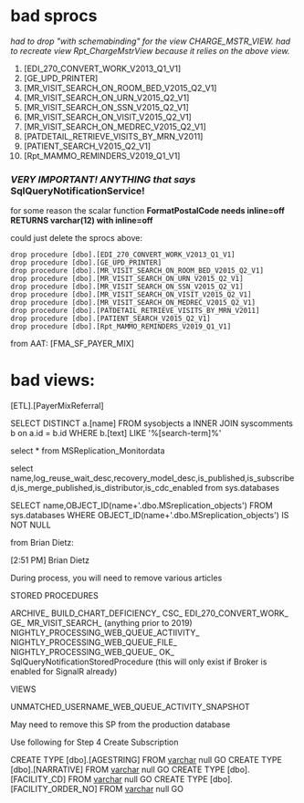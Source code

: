 # bad sprocs

_had to drop "with schemabinding" for the view CHARGE_MSTR_VIEW.
had to recreate view Rpt_ChargeMstrView because it relies on the above view._

1.	[EDI_270_CONVERT_WORK_V2013_Q1_V1]
2.	[GE_UPD_PRINTER]
3.	[MR_VISIT_SEARCH_ON_ROOM_BED_V2015_Q2_V1]
4.	[MR_VISIT_SEARCH_ON_URN_V2015_Q2_V1]
5.	[MR_VISIT_SEARCH_ON_SSN_V2015_Q2_V1]
6.	[MR_VISIT_SEARCH_ON_VISIT_V2015_Q2_V1]
7.	[MR_VISIT_SEARCH_ON_MEDREC_V2015_Q2_V1]
8.	[PATDETAIL_RETRIEVE_VISITS_BY_MRN_V2011]
9.	[PATIENT_SEARCH_V2015_Q2_V1]
10.	[Rpt_MAMMO_REMINDERS_V2019_Q1_V1]

### _VERY IMPORTANT! ANYTHING that says_ **SqlQueryNotificationService!**

for some reason the scalar function **FormatPostalCode needs inline=off**
**RETURNS varchar(12) with inline=off**

could just delete the sprocs above:


```
drop procedure [dbo].[EDI_270_CONVERT_WORK_V2013_Q1_V1]
drop procedure [dbo].[GE_UPD_PRINTER]
drop procedure [dbo].[MR_VISIT_SEARCH_ON_ROOM_BED_V2015_Q2_V1]
drop procedure [dbo].[MR_VISIT_SEARCH_ON_URN_V2015_Q2_V1]
drop procedure [dbo].[MR_VISIT_SEARCH_ON_SSN_V2015_Q2_V1]
drop procedure [dbo].[MR_VISIT_SEARCH_ON_VISIT_V2015_Q2_V1]
drop procedure [dbo].[MR_VISIT_SEARCH_ON_MEDREC_V2015_Q2_V1]
drop procedure [dbo].[PATDETAIL_RETRIEVE_VISITS_BY_MRN_V2011]
drop procedure [dbo].[PATIENT_SEARCH_V2015_Q2_V1]
drop procedure [dbo].[Rpt_MAMMO_REMINDERS_V2019_Q1_V1]
```


from AAT:
[FMA_SF_PAYER_MIX]

# bad views:
[ETL].[PayerMixReferral]

SELECT DISTINCT a.[name]
FROM sysobjects a
INNER JOIN syscomments b on a.id = b.id
WHERE b.[text] LIKE '%[search-term]%'

select * from MSReplication_Monitordata

select name,log_reuse_wait_desc,recovery_model_desc,is_published,is_subscribed,is_merge_published,is_distributor,is_cdc_enabled
from sys.databases

SELECT name,OBJECT_ID(name+'.dbo.MSreplication_objects')
FROM sys.databases
WHERE OBJECT_ID(name+'.dbo.MSreplication_objects') IS NOT NULL

from Brian Dietz:

[2:51 PM] Brian Dietz

During process, you will need to remove various articles

STORED PROCEDURES
	
ARCHIVE_
			BUILD_CHART_DEFICIENCY_
			CSC_
			EDI_270_CONVERT_WORK_
			GE_
			MR_VISIT_SEARCH_ (anything prior to 2019)
			NIGHTLY_PROCESSING_WEB_QUEUE_ACTIIVITY_
			NIGHTLY_PROCESSING_WEB_QUEUE_FILE_
			NIGHTLY_PROCESSING_WEB_QUEUE_
			OK_
			SqlQueryNotificationStoredProcedure (this will only exist if Broker is enabled for SignalR already)

VIEWS
		
UNMATCHED_USERNAME_WEB_QUEUE_ACTIVITY_SNAPSHOT
				
May need to remove this SP from the production database

Use following for Step 4 Create Subscription


CREATE TYPE [dbo].[AGESTRING] FROM [varchar](32) null
GO
CREATE TYPE [dbo].[NARRATIVE] FROM [varchar](255) null
GO
CREATE TYPE [dbo].[FACILITY_CD] FROM [varchar](24) null
GO
CREATE TYPE [dbo].[FACILITY_ORDER_NO] FROM [varchar](255) null
GO
